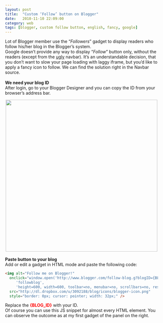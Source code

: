 ```yaml
---
layout: post
title:  "Custom ‘Follow’ button on Blogger"
date:   2010-11-10 22:09:00
category: web
tags: [blogger, custom follow button, english, fancy, google]
---
```


Lot of Blogger member use the “<i>Followers</i>” gadget to display readers who follow his/her blog in the Blogger’s system.<br />
Google doesn’t provide any way  to display “<i>Follow</i>” button only, without the readers (except from the <u>ugly</u> navbar). It’s an understandable decision, that you don’t want to slow your page loading with laggy iframe, but you’d like to apply a fancy icon to follow. We can find the solution right in the Navbar source.<br />
<br />
<b>We need your blog ID</b><br />
After login, go to your Blogger Designer and you can copy the ID from your browser’s address bar.
<br />
<div class="separator" style="clear: both; text-align: center;">
<img border="0" src="http://dl.dropbox.com/u/3092188/blog/2010.11/browser-bar.png" width="500" /></div>
<br />
<b>Paste button to your blog</b><br />
Add or edit a gadget in HTML mode and paste the following code:
<br />

```html
<img alt="Follow me on Blogger!"
  onclick="window.open('http://www.blogger.com/follow-blog.g?blogID={BLOG_ID}',
     'followblog',
     'height=600, width=600, toolbar=no, menubar=no, scrollbars=no, resizable=no, location=no, directories=no, status=no');"
  src="http://dl.dropbox.com/u/3092188/blog/icons/blogger-icon.png"
  style="border: 0px; cursor: pointer; width: 32px;" />
```

Replace the <span class="Apple-style-span" style="color: red;"><b>{BLOG_ID}</b></span> with your ID.<br />
Of course you can use this JS snippet for almost every HTML element.  You can observe the outcome as at my first gadget of the panel on the right.
